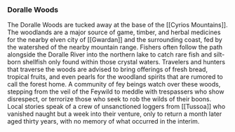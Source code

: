 ### Doralle Woods

The Doralle Woods are tucked away at the base of the [[Cyrios Mountains]]. The woodlands are a major source of game, timber, and herbal medicines for the nearby elven city of [[Gwardan]] and the surrounding coast, fed by the watershed of the nearby mountain range. Fishers often follow the path alongside the Doralle River into the northern lake to catch rare fish and silt-born shellfish only found within those crystal waters. Travelers and hunters that traverse the woods are advised to bring offerings of fresh bread, tropical fruits, and even pearls for the woodland spirits that are rumored to call the forest home. A community of fey beings watch over these woods, stepping from the veil of the Feywild to meddle with trespassers who show disrespect, or terrorize those who seek to rob the wilds of their boons. Local stories speak of a crew of unsanctioned loggers from [[Tussoa]] who vanished naught but a week into their venture, only to return a month later aged thirty years, with no memory of what occurred in the interim.